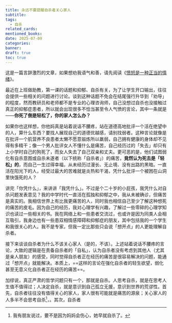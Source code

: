 ```yaml
---
title: 永远不要提醒自杀者关心家人
subtitle: 
tags:
  - 自杀
related_cards: 
mentioned_books: 
date: 2025-07-09
categories: 
banner: 
draft: true
toc: true
---
```


这是一篇言辞激烈的文章，如果想劝我语气和善，请先阅读《[愤怒是一种正当的情绪](/posts/愤怒是一种正当的情绪/)》。

最近在上班做助教，第一课的话题和抑郁、自杀有关，为了让学生开口输出，往往会提供一些相关的问题进行讨论。谈到这种话题不免会在结尾强行升华到「劝导」的程度，然而教研员和老师都不是专业的心理咨询师，自己没想过自杀也没接触过真正的抑郁症患者，所以就会出现很多不恰当甚至令人气愤的言论，其中一条就是——**你死了倒是轻松了，你的家人怎么办？**<!--more-->

如果你也这样想，你他妈真是站着说话不腰疼，站在道德高地批评一个活在绝望中的人，算什么东西？要找人展现自己的道德优越感，请别找弱者。这种言论就像是在批评一个肌营养不良患者太懒不愿意锻炼所以羸弱，自己拥有健康的身体却不见得有多精干；像一个男人批评女人不懂什么是痛苦，自己经历过的「失去」却只有上小学时自己的狗死了，而女人失去了自己双亲和丈夫。更可恶的是，他们试图弱化有自杀意图或自杀未遂者（以下统称「自杀者」）的痛苦，**竟然认为死去是「轻松」的**，而自己一生过得幸福，从未经历过漫长、无止境、没有出路的黑暗。一直活在阳光下的人，经受过最大的苦难就是炎热和干渴，凭什么批评一个被困在山洞里快饿死的人？

讲完「你凭什么」，来讲讲「我凭什么」。不过是个二十岁的小屁孩，我凭什么对自杀问题发表意见？我的中学时代一直活在孤独和抑郁之中，我从未被确诊，但痛苦是真实的。我相信世界上有比我更痛苦的人，同时我也相信自己至少了解这种想死的痛苦的皮毛。因为自己的经历，我对心理学有兴趣，了解过一些零碎的心理学知识也读过一些相关的书。我在网络上和一些患者交流过，也或许是因为同类人会相互吸引，我身边也有一些患双相情感障碍和抑郁症的朋友，其中包括我的一个学生和我很关心的人。我不是专家，但我一定比那些只会说「想开点」的人更能理解自杀者。

接下来谈谈自杀者为什么不该关心家人（是的，不该）。上述站着说话不腰疼的言论，大致的逻辑是在责备自杀者的「自私」，认为自杀者没有考虑到其他人（尤其是亲人朋友）的感受，同时觉得自杀者正在经历的痛苦是很容易解决的问题，能通过「想开点」就能解决。本质上，==这样的言论在强化自杀者的轻生欲望，弱化甚至无意义化自杀者正在经历的痛苦==。

加缪说，真正严肃的哲学问题只有一个，那就是自杀。人思考自杀，就是在思考人生值不值得过；人决定自杀，就是意识到自己孤立无援，意识到世界的荒谬性。首先，自杀者往往没有值得关心的家人，家人很有可能就是痛苦的源泉；关心家人的人多半不会思考自杀[^1]，。其次，自杀者

[^1]: 我有朋友说过，要不是因为妈妈会伤心，她早就自杀了。
